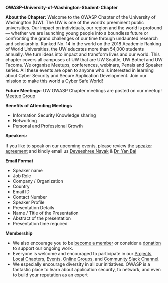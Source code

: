 **OWASP-University-of-Washington-Student-Chapter**

**About the Chapter:** Welcome to the OWASP Chapter of the University of Washingtton (UW). The UW is one of the world’s preeminent public universities. Our impact on individuals, our region and the world is profound — whether we are launching young people into a boundless future or confronting the grand challenges of our time through undaunted research and scholarship. Ranked No. 14 in the world on the 2018 Academic Ranking of World Universities, the UW educates more than 54,000 students annually. We turn ideas into impact and transform lives and our world. This chapter covers all campuses of UW that are UW Seattle, UW Bothel and UW Tacoma. 
We organise Meetups, conferences, webinars, Penals and Speaker series. All these events are open to anyone who is interested in learning about Cyber Security and Secure Application Development. Join our mission to make this world a Cyber Safe World!  


**Future Meetings:** UW OWASP Chapter meetings are posted on our meetup! [Meetup Group](https://www.meetup.com/owasp-university-of-washington-meetup-group/)


**Benefits of Attending Meetings** 
+ Information Security Knowledge sharing
+ Networking
+ Personal and Professional Growth 

**Speakers:** 

If you like to speak on our upcoming events, please review the [speaker agreement](https://owasp.org/www-policy/legal/speaker-agreement) and kindly email us [Deveeshree Nayak](mailto://deveeshree.nayak@owasp.org) & [Dr. Yan Bai](mailto://yanb@uw.edu)

**Email Format**

  + Speaker name
  + Job Role
  + Company / Organization
  + Country
  + Email ID
  + Contact Number
  + Speaker Profile
  + Presentation Details
  + Name / Title of the Presentation
  + Abstract of the presentation
  + Presentation time required

**Membership**
+ We also encourage you to be [become a member](/membership) or consider a [donation](/donate) to support our ongoing work.
+ Everyone is welcome and encouraged to participate in our [Projects](/projects), [Local Chapters](/chapters), [Events](/events), [Online Groups](https://groups.google.com/a/owasp.com/), and [Community Slack Channel](https://owasp.slack.com/). 
+ We especially encourage diversity in all our initiatives. OWASP is a fantastic place to learn about application security, to network, and even to build your reputation as an expert
